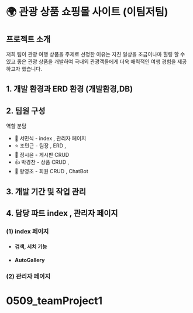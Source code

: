 
 # 🌍 관광 상품 쇼핑몰 사이트 (이팀저팀)

## 프로젝트 소개 
저희 팀이 관광 여행 상품을 주제로 선정한 이유는 지친 일상을 조금이나마 힐링 할 수 있고
좋은 관광 상품을 개발하여 국내외 관광객들에게 더욱 매력적인 여행 경험을 제공하고자 했습니다.

## 1. 개발 환경과 ERD 환경 (개발환경,DB)







## 2. 팀원 구성
  역할 분담  <br/>
   * 🐬 서민식 - index , 관리자 페이지   <br/>
   * ⭐ 조민근 - 팀장 , ERD ,   <br/>
   * 🌝 정시윤 - 게시판 CRUD   <br/>
   * 👍 박경찬 - 상품 CRUD ,   <br/>
   * 🙎 왕영조 - 회원 CRUD , ChatBot  <br/>



## 3. 개발 기간 및 작업 관리




## 4. 담당 파트 index , 관리자 페이지  <br/>

  ### (1) index 페이지   <br/>
  * ####  검색, 서치 기능  <br/>
  * ####  AutoGallery   <br/>
   
  ### (2) 관리자 페이지 
   
  
   




# 0509_teamProject1
